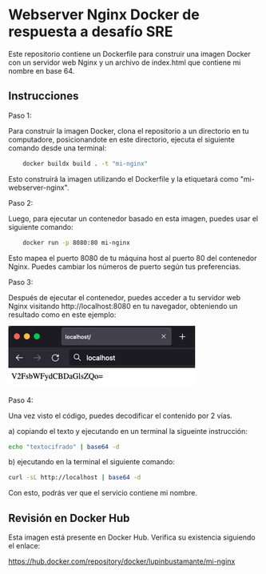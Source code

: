 # Webserver Nginx Docker de respuesta a desafío SRE

Este repositorio contiene un Dockerfile para construir una imagen Docker con un servidor web Nginx y un archivo de index.html que contiene mi nombre en base 64.

## Instrucciones

Paso 1:

Para construir la imagen Docker, clona el repositorio a un directorio en tu computadore, posicionandote en este directorio, ejecuta el siguiente comando desde una terminal:

```bash
    docker buildx build . -t "mi-nginx"
```

Esto construirá la imagen utilizando el Dockerfile y la etiquetará como "mi-webserver-nginx".

Paso 2:

Luego, para ejecutar un contenedor basado en esta imagen, puedes usar el siguiente comando:

```bash
    docker run -p 8080:80 mi-nginx
```

Esto mapea el puerto 8080 de tu máquina host al puerto 80 del contenedor Nginx. Puedes cambiar los números de puerto según tus preferencias.

Paso 3: 

Después de ejecutar el contenedor, puedes acceder a tu servidor web Nginx visitando http://localhost:8080 en tu navegador, obteniendo un resultado como en este ejemplo:

![Webserver](./media/webserver-access.png)

Paso 4:

Una vez visto el código, puedes decodificar el contenido por 2 vías.

a) copiando el texto y ejecutando en un terminal la sigueinte instrucción:

```bash
echo "textocifrado" | base64 -d
```

b) ejecutando en la terminal el siguiente comando:

```bash
curl -sL http://localhost | base64 -d
```

Con esto, podrás ver que el servicio contiene mi nombre.

## Revisión en Docker Hub

Esta imagen está presente en Docker Hub. Verifica su existencia siguiendo el enlace:

https://hub.docker.com/repository/docker/lupinbustamante/mi-nginx